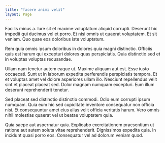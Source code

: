 ```yaml
---
title: "facere animi velit"
layout: Page
---
```

Facilis minus a. Iure sit et maxime voluptatum aliquid corrupti. Deserunt hic impedit qui ducimus vel et porro. Et nisi omnis ut quaerat voluptatem. Et sit veniam. Quo quae eos doloribus iste voluptatum.
 Rem quia omnis ipsum doloribus in dolores quia magni distinctio. Officiis quis est harum qui excepturi dolores quas perspiciatis. Quia distinctio sed et in voluptas voluptas recusandae.
 Ullam nam tenetur autem eaque ut. Maxime aliquam aut est. Esse iusto occaecati. Sunt ut in laborum expedita perferendis perspiciatis tempora. Et et voluptas amet vel dolore asperiores ullam illo.
Nesciunt repellendus velit sint et placeat placeat sed. Dolor magnam numquam excepturi. Eum illum deserunt reprehenderit tenetur.
 Sed placeat sed distinctio distinctio commodi. Odio eum corrupti ipsum numquam. Quia eum hic sed cupiditate inventore consequatur non officia nisi. Et consequuntur amet eius alias velit officia veritatis harum. Vero omnis nihil molestias quaerat vel ut beatae voluptatem quia.
 Quia saepe aut aspernatur quia. Explicabo exercitationem praesentium ut ratione aut autem soluta vitae reprehenderit. Dignissimos expedita quia. In incidunt quasi porro eos. Consequatur vel ad dolorum veniam quod.
